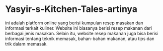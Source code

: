 # Yasyir-s-Kitchen-Tales-artinya
ini adalah platform online yang berisi kumpulan resep masakan dan informasi terkait kuliner. Website ini biasanya berisi resep makanan dari berbagai jenis masakan. Selain itu, website resep makanan juga bisa berisi informasi tentang teknik memasak, bahan-bahan makanan, atau tips dan trik dalam memasak.
